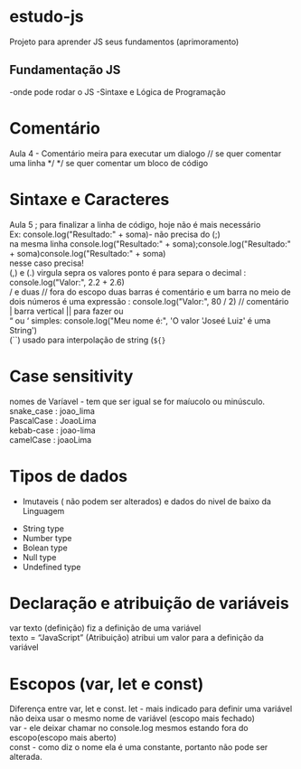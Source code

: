 # estudo-js
Projeto para aprender JS seus fundamentos (aprimoramento) 

## Fundamentação JS
-onde pode rodar o JS
-Sintaxe e Lógica de Programação
# Comentário
Aula 4 - Comentário
meira para executar um dialogo 
// se quer comentar uma linha 
*/  */ se quer comentar um bloco de código 
# Sintaxe e Caracteres 
Aula 5 ; para finalizar a linha de código, hoje não é mais necessário  
Ex: console.log("Resultado:" + soma)- não precisa do (;)  
na mesma linha console.log("Resultado:" + soma);console.log("Resultado:" + soma)console.log("Resultado:" + soma)  
nesse caso precisa!  
(,) e (.) virgula sepra os valores ponto é para separa o decimal : console.log("Valor:", 2.2 + 2.6)  
/  e duas // fora do escopo duas barras é comentário e um barra no meio de dois números é uma expressão : console.log("Valor:", 80 / 2) // comentário  
| barra vertical      || para fazer ou  
“ ou ‘ simples: console.log("Meu nome é:", 'O valor \'Joseé Luiz\' é uma String')  
(``) usado para interpolação de string  (`${}`

# Case sensitivity 

nomes de Varíavel  - tem que ser igual se for maíucolo ou minúsculo.  
snake_case : joao_lima  
PascalCase : JoaoLima  
kebab-case : joao-lima  
camelCase  : joaoLima  

# Tipos de dados 
* Imutaveis ( não podem ser alterados) e dados do nivel de baixo da Linguagem 
 - String type  
 - Number type  
 - Bolean type  
 - Null type  
 - Undefined type  
# Declaração e atribuição de variáveis
var texto (definição) fiz a definição de uma variável  
texto = “JavaScript” (Atribuição) atribui um valor para a   definição da variável  
# Escopos (var, let e const)
Diferença entre var, let e const.
let - mais indicado para definir uma variável não deixa usar o mesmo nome de variável (escopo mais fechado)  
var - ele deixar chamar no console.log mesmos estando fora do escopo(escopo mais aberto)  
const - como diz o nome ela é uma constante, portanto não pode ser alterada.  
